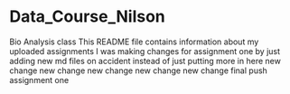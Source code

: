# Data_Course_Nilson
Bio Analysis class
This README file contains information about my uploaded assignments
I was making changes for assignment one by just adding new md files on accident instead of just putting more in here
new change
new change
new change 
new change
new change
final push assignment one
